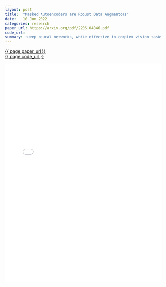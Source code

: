 ```yaml
---
layout: post
title:  "Masked Autoencoders are Robust Data Augmentors"
date:   10 Jun 2022
categories: research
paper_url: https://arxiv.org/pdf/2206.04846.pdf
code_url: 
summary: "Deep neural networks, while effective in complex vision tasks, suffer from overfitting. Current image augmentation techniques, largely linear and hand-crafted like scale, flip, and color jitter, fail to produce sufficiently challenging examples. We introduce a new augmentation approach, Mask-Reconstruct Augmentation (MRA), leveraging self-supervised masked autoencoders to generate distorted inputs. This method, inspired by masked image modeling's success in self-supervised learning, uses nonlinear transformations for regularization. Our extensive testing across various image classification benchmarks demonstrates MRA's ability to significantly improve performance in supervised, semi-supervised, and few-shot classification tasks. The code is available at https://github.com/haohang96/MRA."
---
```


<style>
.responsive-pdf-container {
    overflow: hidden;
    padding-top: 141.42%; /* 16:9 Aspect Ratio, adjust as needed */
    position: relative;
}

.responsive-pdf-container iframe {
    border: none;
    height: 100%;
    left: 0;
    position: absolute;
    top: 0;
    width: 100%;
}
</style>

<a href="{{ page.paper_url }}">{{ page.paper_url }}</a><br>
<a href="{{ page.code_url }}">{{ page.code_url }}</a>

<div class="responsive-pdf-container">
    <iframe src="{{ page.paper_url }}" style="border: none;"></iframe>
</div>